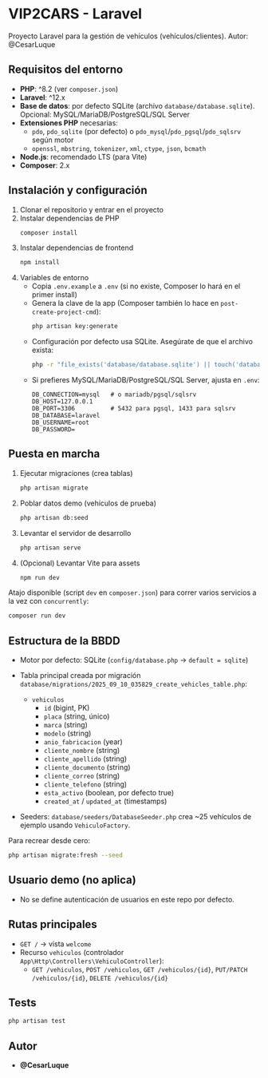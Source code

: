 # VIP2CARS - Laravel

Proyecto Laravel para la gestión de vehículos (vehículos/clientes). Autor: @CesarLuque

## Requisitos del entorno
- **PHP**: ^8.2 (ver `composer.json`)
- **Laravel**: ^12.x
- **Base de datos**: por defecto SQLite (archivo `database/database.sqlite`). Opcional: MySQL/MariaDB/PostgreSQL/SQL Server
- **Extensiones PHP** necesarias:
  - `pdo`, `pdo_sqlite` (por defecto) o `pdo_mysql`/`pdo_pgsql`/`pdo_sqlsrv` según motor
  - `openssl`, `mbstring`, `tokenizer`, `xml`, `ctype`, `json`, `bcmath`
- **Node.js**: recomendado LTS (para Vite)
- **Composer**: 2.x

## Instalación y configuración
1. Clonar el repositorio y entrar en el proyecto
2. Instalar dependencias de PHP
   ```bash
   composer install
   ```
3. Instalar dependencias de frontend
   ```bash
   npm install
   ```
4. Variables de entorno
   - Copia `.env.example` a `.env` (si no existe, Composer lo hará en el primer install)
   - Genera la clave de la app (Composer también lo hace en `post-create-project-cmd`):
     ```bash
     php artisan key:generate
     ```
   - Configuración por defecto usa SQLite. Asegúrate de que el archivo exista:
     ```bash
     php -r "file_exists('database/database.sqlite') || touch('database/database.sqlite');"
     ```
   - Si prefieres MySQL/MariaDB/PostgreSQL/SQL Server, ajusta en `.env`:
     ```env
     DB_CONNECTION=mysql   # o mariadb/pgsql/sqlsrv
     DB_HOST=127.0.0.1
     DB_PORT=3306          # 5432 para pgsql, 1433 para sqlsrv
     DB_DATABASE=laravel
     DB_USERNAME=root
     DB_PASSWORD=
     ```

##  Puesta en marcha
1. Ejecutar migraciones (crea tablas)
   ```bash
   php artisan migrate
   ```
2. Poblar datos demo (vehículos de prueba)
   ```bash
   php artisan db:seed
   ```
3. Levantar el servidor de desarrollo
   ```bash
   php artisan serve
   ```
4. (Opcional) Levantar Vite para assets
   ```bash
   npm run dev
   ```

Atajo disponible (script `dev` en `composer.json`) para correr varios servicios a la vez con `concurrently`:
```bash
composer run dev
```

## Estructura de la BBDD
- Motor por defecto: SQLite (`config/database.php` → `default = sqlite`)
- Tabla principal creada por migración `database/migrations/2025_09_10_035829_create_vehicles_table.php`:
  - `vehiculos`
    - `id` (bigint, PK)
    - `placa` (string, único)
    - `marca` (string)
    - `modelo` (string)
    - `anio_fabricacion` (year)
    - `cliente_nombre` (string)
    - `cliente_apellido` (string)
    - `cliente_documento` (string)
    - `cliente_correo` (string)
    - `cliente_telefono` (string)
    - `esta_activo` (boolean, por defecto true)
    - `created_at` / `updated_at` (timestamps)

- Seeders: `database/seeders/DatabaseSeeder.php` crea ~25 vehículos de ejemplo usando `VehiculoFactory`.

Para recrear desde cero:
```bash
php artisan migrate:fresh --seed
```

## Usuario demo (no aplica)
- No se define autenticación de usuarios en este repo por defecto. 

## Rutas principales
- `GET /` → vista `welcome`
- Recurso `vehiculos` (controlador `App\Http\Controllers\VehiculoController`):
  - `GET /vehiculos`, `POST /vehiculos`, `GET /vehiculos/{id}`, `PUT/PATCH /vehiculos/{id}`, `DELETE /vehiculos/{id}`

## Tests
```bash
php artisan test
```

## Autor
- **@CesarLuque**
